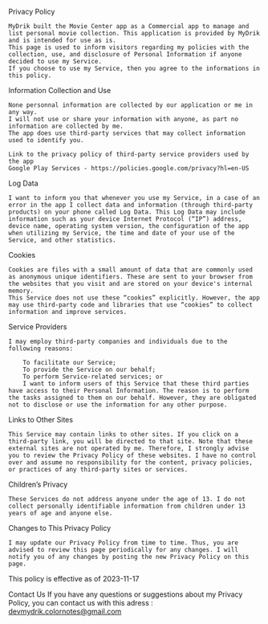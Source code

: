 Privacy Policy

    MyDrik built the Movie Center app as a Commercial app to manage and list personal movie collection. This application is provided by MyDrik and is intended for use as is.
    This page is used to inform visitors regarding my policies with the collection, use, and disclosure of Personal Information if anyone decided to use my Service.
    If you choose to use my Service, then you agree to the informations in this policy. 


Information Collection and Use

    None personnal information are collected by our application or me in any way.
    I will not use or share your information with anyone, as part no information are collected by me.
    The app does use third-party services that may collect information used to identify you.
    
    Link to the privacy policy of third-party service providers used by the app
    Google Play Services - https://policies.google.com/privacy?hl=en-US
    

Log Data

    I want to inform you that whenever you use my Service, in a case of an error in the app I collect data and information (through third-party products) on your phone called Log Data. This Log Data may include information such as your device Internet Protocol (“IP”) address, device name, operating system version, the configuration of the app when utilizing my Service, the time and date of your use of the Service, and other statistics.


Cookies

    Cookies are files with a small amount of data that are commonly used as anonymous unique identifiers. These are sent to your browser from the websites that you visit and are stored on your device's internal memory.
    This Service does not use these “cookies” explicitly. However, the app may use third-party code and libraries that use “cookies” to collect information and improve services. 


Service Providers

    I may employ third-party companies and individuals due to the following reasons:

        To facilitate our Service;
        To provide the Service on our behalf;
        To perform Service-related services; or
        I want to inform users of this Service that these third parties have access to their Personal Information. The reason is to perform the tasks assigned to them on our behalf. However, they are obligated not to disclose or use the information for any other purpose.


Links to Other Sites
    
    This Service may contain links to other sites. If you click on a third-party link, you will be directed to that site. Note that these external sites are not operated by me. Therefore, I strongly advise you to review the Privacy Policy of these websites. I have no control over and assume no responsibility for the content, privacy policies, or practices of any third-party sites or services.


Children’s Privacy

    These Services do not address anyone under the age of 13. I do not collect personally identifiable information from children under 13 years of age and anyone else.
    

Changes to This Privacy Policy
    
    I may update our Privacy Policy from time to time. Thus, you are advised to review this page periodically for any changes. I will notify you of any changes by posting the new Privacy Policy on this page.





This policy is effective as of 2023-11-17


Contact Us
    If you have any questions or suggestions about my Privacy Policy, you can contact us with this adress : devmydrik.colornotes@gmail.com
